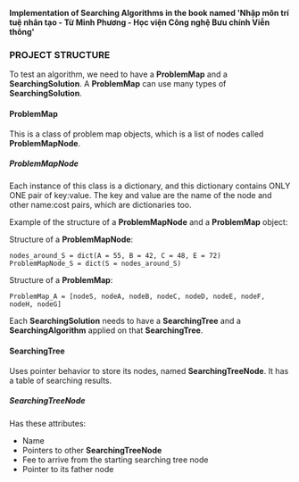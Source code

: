 

**Implementation of Searching Algorithms in the book named 'Nhập môn trí tuệ nhân tạo - Từ Minh Phương - Học viện Công nghệ Bưu chính Viễn thông'**

### PROJECT STRUCTURE

To test an algorithm, we need to have a **ProblemMap** and a **SearchingSolution**. A **ProblemMap** can use many types of **SearchingSolution**.


#### ProblemMap

This is a class of problem map objects, which is a list of nodes called **ProblemMapNode**.

##### ProblemMapNode

Each instance of this class is a dictionary, and this dictionary contains ONLY ONE pair of key:value. The key and value are the name of the node and other name:cost pairs, which are dictionaries too.

Example of the structure of a **ProblemMapNode** and a **ProblemMap** object:

Structure of a **ProblemMapNode**:
```
nodes_around_S = dict(A = 55, B = 42, C = 48, E = 72)
ProblemMapNode_S = dict(S = nodes_around_S)
```

Structure of a **ProblemMap**:
```
ProblemMap_A = [nodeS, nodeA, nodeB, nodeC, nodeD, nodeE, nodeF, nodeH, nodeG]
```

Each **SearchingSolution** needs to have a **SearchingTree** and a **SearchingAlgorithm** applied on that **SearchingTree**.

#### SearchingTree

Uses pointer behavior to store its nodes, named **SearchingTreeNode**. It has a table of searching results.

##### SearchingTreeNode

Has these attributes:
- Name
- Pointers to other **SearchingTreeNode**
- Fee to arrive from the starting searching tree node
- Pointer to its father node

